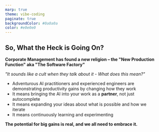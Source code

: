 ```yaml
---
marp: true
theme: vibe-coding
paginate: true
backgroundColor: #0a0a0a
color: #e0e0e0
---
```


## So, What the Heck is Going On?

**Corporate Management has found a new religion – the "New Production Function" aka "The Software Factory"**

*"It sounds like a cult when they talk about it - What does this mean?"*

- Adventurous AI practitioners and experienced engineers are demonstrating productivity gains by changing how they work
- It means bringing the AI into your work as a **partner**, not just autocomplete
- It means expanding your ideas about what is possible and how we iterate
- It means continuously learning and experimenting

**The potential for big gains is real, and we all need to embrace it.**